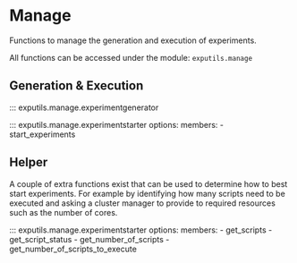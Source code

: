 # Manage

Functions to manage the generation and execution of experiments.

All functions can be accessed under the module: ``exputils.manage``

## Generation & Execution 

::: exputils.manage.experimentgenerator

::: exputils.manage.experimentstarter
    options:
        members:
            - start_experiments

## Helper

A couple of extra functions exist that can be used to determine how to best start experiments.
For example by identifying how many scripts need to be executed and asking a cluster manager to 
provide to required resources such as the number of cores.

::: exputils.manage.experimentstarter
    options:
        members:
            - get_scripts
            - get_script_status
            - get_number_of_scripts
            - get_number_of_scripts_to_execute
